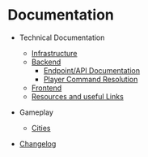# Documentation

- Technical Documentation

  - [Infrastructure](./technical/infrastructure.md)
  - [Backend](./technical/backend.md)
    - [Endpoint/API Documentation](./technical/api.md)
    - [Player Command Resolution](./technical/commandresolution.md) 
  - [Frontend](./technical/frontend.md)
  - [Resources and useful Links](./technical/usefulresources.md)
- Gameplay
  - [Cities](./game/cities.md)

- [Changelog](./changelog/changelog.md)

